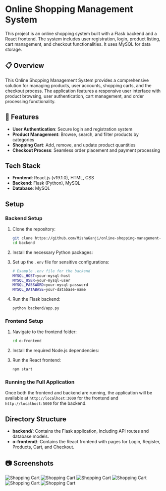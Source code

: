 # Online Shopping Management System

This project is an online shopping system built with a Flask backend and a React frontend. The system includes user registration, login, product listing, cart management, and checkout functionalities. It uses MySQL for data storage.

## 📋 Overview

This Online Shopping Management System provides a comprehensive solution for managing products, user accounts, shopping carts, and the checkout process. The application features a responsive user interface with product browsing, user authentication, cart management, and order processing functionality.

## 🚀 Features

- **User Authentication**: Secure login and registration system
- **Product Management**: Browse, search, and filter products by categories
- **Shopping Cart**: Add, remove, and update product quantities
- **Checkout Process**: Seamless order placement and payment processing


## Tech Stack

- **Frontend**: React.js (v19.1.0), HTML, CSS
- **Backend**: Flask (Python), MySQL
- **Database**: MySQL

## Setup

### Backend Setup

1. Clone the repository:

    ```bash
    git clone https://github.com/MishaGanji/online-shopping-management-system.git
    cd backend
    ```

2. Install the necessary Python packages:

3. Set up the `.env` file for sensitive configurations:

    ```bash
    # Example .env file for the backend
    MYSQL_HOST=your-mysql-host
    MYSQL_USER=your-mysql-user
    MYSQL_PASSWORD=your-mysql-password
    MYSQL_DATABASE=your-database-name
    ```

4. Run the Flask backend:

    ```bash
    python backend/app.py
    ```

### Frontend Setup

1. Navigate to the frontend folder:

    ```bash
    cd o-frontend
    ```

2. Install the required Node.js dependencies:


3. Run the React frontend:

    ```bash
    npm start
    ```

### Running the Full Application

Once both the frontend and backend are running, the application will be available at `http://localhost:3000` for the frontend and `http://localhost:5000` for the backend.

## Directory Structure

- **backend/**: Contains the Flask application, including API routes and database models.
- **o-frontend/**: Contains the React frontend with pages for Login, Register, Products, Cart, and Checkout.

## 📷 Screenshots
![Shopping Cart](o-frontend/outputs/1.png)
![Shopping Cart](o-frontend/outputs/2.png)
![Shopping Cart](o-frontend/outputs/3.png)
![Shopping Cart](o-frontend/outputs/4.png)
![Shopping Cart](o-frontend/outputs/5.png)
![Shopping Cart](o-frontend/outputs/6.png)